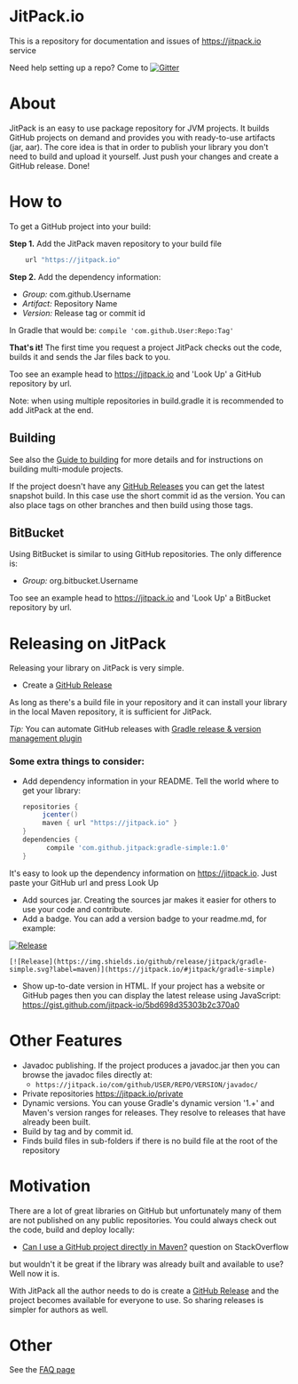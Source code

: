 # JitPack.io

This is a repository for documentation and issues of https://jitpack.io service

Need help setting up a repo? Come to  [![Gitter](https://badges.gitter.im/Join%20Chat.svg)](https://gitter.im/jitpack/jitpack.io?utm_source=badge&utm_medium=badge&utm_campaign=pr-badge&utm_content=badge)

About
======

JitPack is an easy to use package repository for JVM projects. It builds GitHub projects on demand and provides you with ready-to-use artifacts (jar, aar). The core idea is that in order to publish your library you don't need to build and upload it yourself. Just push your changes and create a GitHub release. Done!

How to
======

To get a GitHub project into your build:

**Step 1.** Add the JitPack maven repository to your build file

```gradle
    url "https://jitpack.io"
```

**Step 2.**  Add the dependency information:

 - *Group:* com.github.Username
 - *Artifact:* Repository Name
 - *Version:* Release tag or commit id
  
In Gradle that would be: `compile 'com.github.User:Repo:Tag'` 
  
**That's it!** The first time you request a project JitPack checks out the code, builds it and sends the Jar files back to you.

Too see an example head to https://jitpack.io and 'Look Up' a GitHub repository by url.

Note: when using multiple repositories in build.gradle it is recommended to add JitPack at the end.

## Building

See also the [Guide to building](https://github.com/jitpack/jitpack.io/blob/master/BUILDING.md) for more details and for instructions on building multi-module projects.

If the project doesn't have any [GitHub Releases](https://github.com/blog/1547-release-your-software) you can get the latest snapshot build. In this case use the short commit id as the version. You can also place tags on other branches and then build using those tags.

## BitBucket

Using BitBucket is similar to using GitHub repositories. The only difference is:
 - *Group:* org.bitbucket.Username

Too see an example head to https://jitpack.io and 'Look Up' a BitBucket repository by url.

Releasing on JitPack
======

Releasing your library on JitPack is very simple. 

- Create a [GitHub Release](https://github.com/blog/1547-release-your-software)  

As long as there's a build file in your repository and it can install your library in the local Maven repository, it is sufficient for JitPack.

*Tip:* You can automate GitHub releases with [Gradle release & version management plugin](https://github.com/allegro/axion-release-plugin)

### Some extra things to consider:

- Add dependency information in your README. Tell the world where to get your library: 
 
   ```gradle
   repositories { 
        jcenter()
        maven { url "https://jitpack.io" }
   }
   dependencies {
         compile 'com.github.jitpack:gradle-simple:1.0'
   }
   ```  
It's easy to look up the dependency information on https://jitpack.io. Just paste your GitHub url and press Look Up
   
- Add sources jar. Creating the sources jar makes it easier for others to use your code and contribute.
- Add a badge. You can add a version badge to your readme.md, for example:

[![Release](https://img.shields.io/github/release/jitpack/gradle-simple.svg?label=maven)](https://jitpack.io/#jitpack/gradle-simple)

```
[![Release](https://img.shields.io/github/release/jitpack/gradle-simple.svg?label=maven)](https://jitpack.io/#jitpack/gradle-simple)
```

- Show up-to-date version in HTML. If your project has a website or GitHub pages then you can display the latest release using JavaScript: https://gist.github.com/jitpack-io/5bd698d35303b2c370a0

Other Features
======
- Javadoc publishing. If the project produces a javadoc.jar then you can browse the javadoc files directly at: 
    - `https://jitpack.io/com/github/USER/REPO/VERSION/javadoc/`   
- Private repositories https://jitpack.io/private
- Dynamic versions. You can youse Gradle's dynamic version '1.+' and Maven's version ranges for releases. They resolve to releases that have already been built.
- Build by tag and by commit id.
- Finds build files in sub-folders if there is no build file at the root of the repository

Motivation
======

There are a lot of great libraries on GitHub but unfortunately many of them are not published on any public repositories. You could always check out the code, build and deploy locally:

 - [Can I use a GitHub project directly in Maven?](http://stackoverflow.com/q/8871056/1180621) question on StackOverflow

but wouldn't it be great if the library was already built and available to use? Well now it is.

With JitPack all the author needs to do is create a [GitHub Release](https://github.com/blog/1547-release-your-software) and the project becomes available for everyone to use. So sharing releases is simpler for authors as well.

Other
======

See the [FAQ page](FAQ.md)
